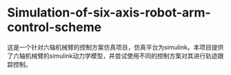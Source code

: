 # Simulation-of-six-axis-robot-arm-control-scheme
这是一个针对六轴机械臂的控制方案仿真项目，仿真平台为simulink。本项目提供了六轴机械臂的simulink动力学模型，并尝试使用不同的控制方案对其进行轨迹跟踪控制。
